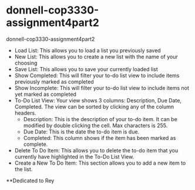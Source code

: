 # donnell-cop3330-assignment4part2
donnell-cop3330-assignment4part2
* Load List: This allows you to load a list you previously saved
* New List: This allows you to create a new list with the name of your choosing
* Save List: This allows you to save your currently loaded list
* Show Completed: This will filter your to-do list view to include items previously marked as completed
* Show Incomplete: This will filter your to-do list view to include items not yet marked as completed
* To-Do List View: Your view shows 3 columns: Description, Due Date, Completed. The view can be sorted by clicking any of the column headers.
  * Description: This is the description of your to-do item. It can be modified by double clicking the cell. Max characters is 255.
  * Due Date: This is the date the to-do item is due.
  * Completed: This column shows if the item has been marked as complete.
* Delete To Do Item: This allows you to delete the to-do item that you currently have highlighted in the To-Do List View.
* Create a New To Do Item: This section allows you to add a new item to the list.


**Dedicated to Rey
